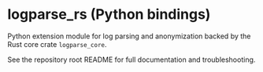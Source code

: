 # logparse_rs (Python bindings)

Python extension module for log parsing and anonymization backed by the Rust core crate `logparse_core`.

See the repository root README for full documentation and troubleshooting.
